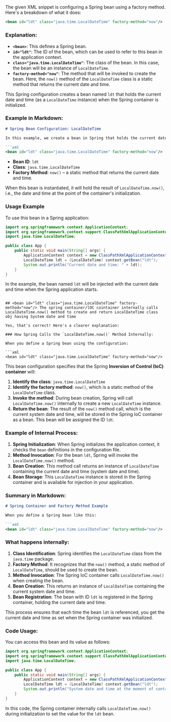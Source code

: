## <bean id="ldt" class="java.time.LocalDateTime" factory-method="now"/>


The given XML snippet is configuring a Spring bean using a factory method. Here's a breakdown of what it does:

```xml
<bean id="ldt" class="java.time.LocalDateTime" factory-method="now"/>
```

### Explanation:
- **`<bean>`**: This defines a Spring bean.
- **`id="ldt"`**: The ID of the bean, which can be used to refer to this bean in the application context.
- **`class="java.time.LocalDateTime"`**: The class of the bean. In this case, the bean will be an instance of `LocalDateTime`.
- **`factory-method="now"`**: The method that will be invoked to create the bean. Here, the `now()` method of the `LocalDateTime` class is a static method that returns the current date and time.

This Spring configuration creates a bean named `ldt` that holds the current date and time (as a `LocalDateTime` instance) when the Spring container is initialized.

### Example in Markdown:

```md
# Spring Bean Configuration: LocalDateTime

In this example, we create a bean in Spring that holds the current date and time using the `LocalDateTime` class from the `java.time` package.

```xml
<bean id="ldt" class="java.time.LocalDateTime" factory-method="now"/>
```

- **Bean ID**: `ldt`
- **Class**: `java.time.LocalDateTime`
- **Factory Method**: `now()` – a static method that returns the current date and time.

When this bean is instantiated, it will hold the result of `LocalDateTime.now()`, i.e., the date and time at the point of the container's initialization.

### Usage Example

To use this bean in a Spring application:

```java
import org.springframework.context.ApplicationContext;
import org.springframework.context.support.ClassPathXmlApplicationContext;
import java.time.LocalDateTime;

public class App {
    public static void main(String[] args) {
        ApplicationContext context = new ClassPathXmlApplicationContext("applicationContext.xml");
        LocalDateTime ldt = (LocalDateTime) context.getBean("ldt");
        System.out.println("Current date and time: " + ldt);
    }
}
```

In the example, the bean named `ldt` will be injected with the current date and time when the Spring application starts.
```

## <bean id="ldt" class="java.time.LocalDateTime" factory-method="now"/> The spring container/lOC cointainer internally calls LocalDateTime.now() method to create and return LocalDateTime class obj having System date and time

Yes, that's correct! Here's a clearer explanation:

### How Spring Calls the `LocalDateTime.now()` Method Internally:

When you define a Spring bean using the configuration:

```xml
<bean id="ldt" class="java.time.LocalDateTime" factory-method="now"/>
```

This bean configuration specifies that the Spring **Inversion of Control (IoC) container** will:
1. **Identify the class**: `java.time.LocalDateTime`
2. **Identify the factory method**: `now()`, which is a static method of the `LocalDateTime` class.
3. **Invoke the method**: During bean creation, Spring will call `LocalDateTime.now()` internally to create a new `LocalDateTime` instance.
4. **Return the bean**: The result of the `now()` method call, which is the current system date and time, will be stored in the Spring IoC container as a bean. This bean will be assigned the ID `ldt`.

### Example of Internal Process:
1. **Spring Initialization**: When Spring initializes the application context, it checks the `bean` definitions in the configuration file.
2. **Method Invocation**: For the bean `ldt`, Spring will invoke the `LocalDateTime.now()` method.
3. **Bean Creation**: This method call returns an instance of `LocalDateTime` containing the current date and time (system date and time).
4. **Bean Storage**: This `LocalDateTime` instance is stored in the Spring container and is available for injection in your application.

### Summary in Markdown:

```md
# Spring Container and Factory Method Example

When you define a Spring bean like this:

```xml
<bean id="ldt" class="java.time.LocalDateTime" factory-method="now"/>
```

### What happens internally:

1. **Class Identification**: Spring identifies the `LocalDateTime` class from the `java.time` package.
2. **Factory Method**: It recognizes that the `now()` method, a static method of `LocalDateTime`, should be used to create the bean.
3. **Method Invocation**: The Spring IoC container calls `LocalDateTime.now()` when creating the bean.
4. **Bean Creation**: This returns an instance of `LocalDateTime` containing the current system date and time.
5. **Bean Registration**: The bean with ID `ldt` is registered in the Spring container, holding the current date and time.

This process ensures that each time the bean `ldt` is referenced, you get the current date and time as set when the Spring container was initialized.

### Code Usage:

You can access this bean and its value as follows:

```java
import org.springframework.context.ApplicationContext;
import org.springframework.context.support.ClassPathXmlApplicationContext;
import java.time.LocalDateTime;

public class App {
    public static void main(String[] args) {
        ApplicationContext context = new ClassPathXmlApplicationContext("applicationContext.xml");
        LocalDateTime ldt = (LocalDateTime) context.getBean("ldt");
        System.out.println("System date and time at the moment of container initialization: " + ldt);
    }
}
```

In this code, the Spring container internally calls `LocalDateTime.now()` during initialization to set the value for the `ldt` bean.
```